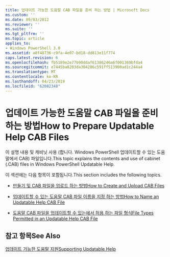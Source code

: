 ```yaml
---
title: 업데이트 가능한 도움말 CAB 파일을 준비 하는 방법 | Microsoft Docs
ms.custom: ''
ms.date: 09/03/2012
ms.reviewer: ''
ms.suite: ''
ms.tgt_pltfrm: ''
ms.topic: article
applies_to:
- Windows PowerShell 3.0
ms.assetid: a8f48736-c9fa-4e07-bd18-dd813e11f774
caps.latest.revision: 6
ms.openlocfilehash: fb5189e2e77b90ddaf61386246a6f001369bfda4
ms.sourcegitcommit: e7445ba8203da304286c591ff513900ad1c244a4
ms.translationtype: MT
ms.contentlocale: ko-KR
ms.lasthandoff: 04/23/2019
ms.locfileid: "62082348"
---
```

# <a name="how-to-prepare-updatable-help-cab-files"></a><span data-ttu-id="0b94b-102">업데이트 가능한 도움말 CAB 파일을 준비하는 방법</span><span class="sxs-lookup"><span data-stu-id="0b94b-102">How to Prepare Updatable Help CAB Files</span></span>

<span data-ttu-id="0b94b-103">이 설명 내용 및 캐비닛 사용 (합니다. Windows PowerShell 업데이트할 수 있는 도움말에서 CAB) 파일입니다.</span><span class="sxs-lookup"><span data-stu-id="0b94b-103">This topic explains the contents and use of cabinet (.CAB) files in Windows PowerShell Updatable Help.</span></span>

<span data-ttu-id="0b94b-104">이 섹션에는 다음 항목이 포함됩니다.</span><span class="sxs-lookup"><span data-stu-id="0b94b-104">This section includes the following topics.</span></span>

- [<span data-ttu-id="0b94b-105">만들기 및 CAB 파일을 업로드 하는 방법</span><span class="sxs-lookup"><span data-stu-id="0b94b-105">How to Create and Upload CAB Files</span></span>](./how-to-create-and-upload-cab-files.md)

- [<span data-ttu-id="0b94b-106">업데이트할 수 있는 도움말 CAB 파일 이름을 지정 하는 방법</span><span class="sxs-lookup"><span data-stu-id="0b94b-106">How to Name an Updatable Help CAB File</span></span>](./how-to-name-an-updatable-help-cab-file.md)

- [<span data-ttu-id="0b94b-107">도움말 CAB 파일을 업데이트할 수 있는에서 허용 하는 파일 형식</span><span class="sxs-lookup"><span data-stu-id="0b94b-107">File Types Permitted in an Updatable Help CAB File</span></span>](./file-types-permitted-in-an-updatable-help-cab-file.md)

## <a name="see-also"></a><span data-ttu-id="0b94b-108">참고 항목</span><span class="sxs-lookup"><span data-stu-id="0b94b-108">See Also</span></span>

[<span data-ttu-id="0b94b-109">업데이트 가능한 도움말 지원</span><span class="sxs-lookup"><span data-stu-id="0b94b-109">Supporting Updatable Help</span></span>](./supporting-updatable-help.md)